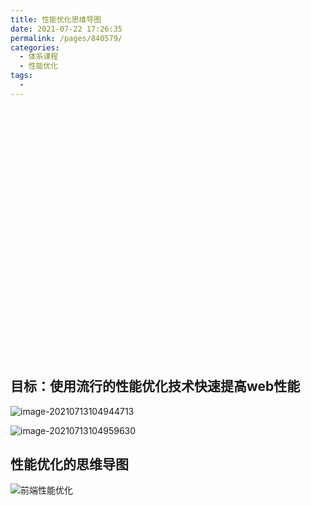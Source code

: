 ```yaml
---
title: 性能优化思维导图
date: 2021-07-22 17:26:35
permalink: /pages/840579/
categories:
  - 体系课程
  - 性能优化
tags:
  - 
---
```

<iframe :src="$withBase('/markmap/01.前端性能优化思维导图.html')" width="100%" height="400" frameborder="0" scrolling="No" leftmargin="0" topmargin="0"></iframe>

## 目标：使用流行的性能优化技术快速提高web性能

![image-20210713104944713](https://gitee.com/sheep101/typora-img-save/raw/master/img/20210722172222.png)

![image-20210713104959630](https://gitee.com/sheep101/typora-img-save/raw/master/img/20210713104959.png)

## 性能优化的思维导图

![前端性能优化](https://gitee.com/sheep101/typora-img-save/raw/master/img/20210713105749.png)


